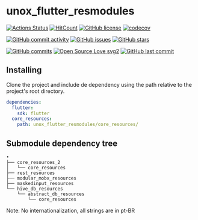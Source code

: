 # unox_flutter_resmodules

[![Actions Status](https://github.com/icarohs7/unox-flutter-resmodules/workflows/flutter/badge.svg)](
https://github.com/icarohs7/unox-flutter-resmodules/actions)
[![HitCount](http://hits.dwyl.io/icarohs7/unox-flutter-resmodules.svg)](
http://hits.dwyl.io/icarohs7/unox-flutter-resmodules)
[![GitHub license](https://img.shields.io/github/license/icarohs7/unox-flutter-resmodules.svg)](
https://github.com/icarohs7/unox-flutter-resmodules/blob/master/LICENSE)
[![codecov](https://codecov.io/gh/icarohs7/unox-flutter-resmodules/branch/master/graph/badge.svg)](
https://codecov.io/gh/icarohs7/unox-flutter-resmodules)

[![GitHub commit activity](https://img.shields.io/github/commit-activity/w/icarohs7/unox-flutter-resmodules.svg)](
https://github.com/icarohs7/unox-flutter-resmodules/commits/master)
[![GitHub issues](https://img.shields.io/github/issues/icarohs7/unox-flutter-resmodules.svg)](
https://github.com/icarohs7/unox-flutter-resmodules/issues)
[![GitHub stars](https://img.shields.io/github/stars/icarohs7/unox-flutter-resmodules.svg?style=social&label=Stars)](
https://github.com/icarohs7/unox-flutter-resmodules)

[![GitHub commits](https://img.shields.io/github/commits-since/icarohs7/unox-flutter-resmodules/v0.1.svg)](
https://github.com/icarohs7/unox-flutter-resmodules/releases/v0.1)
[![Open Source Love svg2](https://badges.frapsoft.com/os/v2/open-source.svg?v=103)](
https://github.com/ellerbrock/open-source-badges/)
[![GitHub last commit](https://img.shields.io/github/last-commit/icarohs7/unox-flutter-resmodules.svg)](
https://github.com/icarohs7/unox-flutter-resmodules/commits/master)

## Installing

Clone the project and include de dependency using the path relative to the project's root directory.

```yaml
dependencies:
  flutter:
    sdk: flutter
  core_resources:
    path: unox_flutter_resmodules/core_resources/
```

## Submodule dependency tree

```
•
├── core_resources_2
│   └── core_resources
├── rest_resources
├── modular_mobx_resources
├── maskedinput_resources
└── hive_db_resources
    └── abstract_db_resources
        └── core_resources
```

Note: No internationalization, all strings are in pt-BR